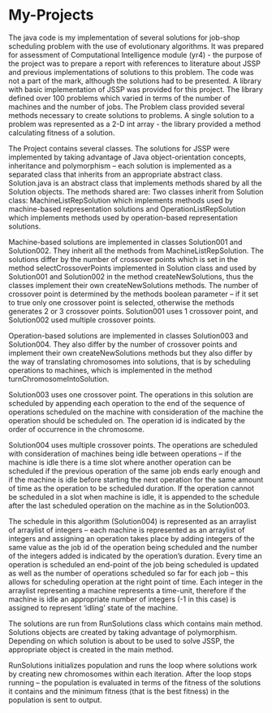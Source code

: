 # My-Projects

The java code is my implementation of several solutions for job-shop scheduling problem with the use of evolutionary algorithms. It was prepared for assessment of Computational Intelligence module (yr4) - the purpose of the project was to prepare a report with references to literature about JSSP and previous implementations of solutions to this problem. The code was not a part of the mark, although the solutions had to be presented. 
A library with basic implementation of JSSP was provided for this project. The library defined over 100 problems which varied in terms of the number of machines and the number of jobs. The Problem class provided several methods necessary to create solutions to problems. A single solution to a problem was represented as a 2-D int array - the library provided a method calculating fitness of a solution.

The Project contains several classes. The solutions for JSSP were implemented by taking advantage of Java object-orientation concepts, inheritance and polymorphism – each solution is implemented as a separated class that inherits from an appropriate abstract class.
Solution.java is an abstract class that implements methods shared by all the Solution objects. The methods shared are:
Two classes inherit from Solution class: MachineListRepSolution which implements methods used by machine-based representation solutions and OperationListRepSolution which implements methods used by operation-based representation solutions.

Machine-based solutions are implemented in classes Solution001 and Solution002. They inherit all the methods from MachineListRepSolution. The solutions differ by the number of crossover points which is set in the method selectCrossoverPoints implemented in Solution class and used by Solution001 and Solution002 in the method createNewSolutions, thus the classes implement their own createNewSolutions methods. The number of crossover point is determined by the methods boolean parameter – if it set to true only one crossover point is selected, otherwise the methods generates 2 or 3 crossover points. Solution001 uses 1 crossover point, and Solution002 used multiple crossover points.

Operation-based solutions are implemented in classes Solution003 and Solution004. They also differ by the number of crossover points and implement their own createNewSolutions methods but they also differ by the way of translating chromosomes into solutions, that is by scheduling operations to machines, which is implemented in the method turnChromosomeIntoSolution. 

Solution003 uses one crossover point. The operations in this solution are scheduled by appending each operation to the end of the sequence of operations scheduled on the machine with consideration of the machine the operation should be scheduled on. The operation id is indicated by the order of occurrence in the chromosome.

Solution004 uses multiple crossover points. The operations are scheduled with consideration of machines being idle between operations – if the machine is idle there is a time slot where another operation can be scheduled if the previous operation of the same job ends early enough and if the machine is idle before starting the next operation for the same amount of time as the operation to be scheduled duration. If the operation cannot be scheduled in a slot when machine is idle, it is appended to the schedule after the last scheduled operation on the machine as in the Solution003.

The schedule in this algorithm (Solution004) is represented as an arraylist of arraylist of integers – each machine is represented as an arraylist of integers and assigning an operation takes place by adding integers of the same value as the job id of the operation being scheduled and the number of the integers added is indicated by the operation’s duration. Every time an operation is scheduled an end-point of the job being scheduled is updated as well as the number of operations scheduled so far for each job – this allows for scheduling operation at the right point of time. Each integer in the arraylist representing a machine represents a time-unit, therefore if the machine is idle an appropriate number of integers (-1 in this case) is assigned to represent ‘idling’ state of the machine.

The solutions are run from RunSolutions class which contains main method. Solutions objects are created by taking advantage of polymorphism. Depending on which solution is about to be used to solve JSSP, the appropriate object is created in the main method.

RunSolutions initializes population and runs the loop where solutions work by creating new chromosomes within each iteration. After the loop stops running – the population is evaluated in terms of the fitness of the solutions it contains and the minimum fitness (that is the best fitness) in the population is sent to output.
